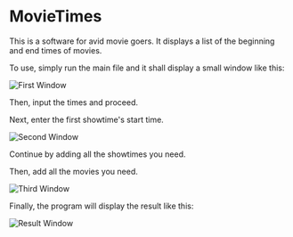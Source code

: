 # MovieTimes
This is a software for avid movie goers. It displays a list of the beginning and end times of movies.  

To use, simply run the main file and it shall display a small window like this:


![First Window](https://zakshatila.files.wordpress.com/2018/07/capture.png)

Then, input the times and proceed.

Next, enter the first showtime's start time.

![Second Window](https://zakshatila.files.wordpress.com/2018/07/movie2.png)

Continue by adding all the showtimes you need.


Then, add all the movies you need.

![Third Window](https://zakshatila.files.wordpress.com/2018/07/movie3.png)

Finally, the program will display the result like this:


![Result Window](https://zakshatila.files.wordpress.com/2018/07/movieresults.png)
